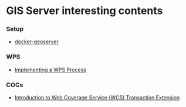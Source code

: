 # GIS Server interesting contents

### Setup
- [docker-geoserver](https://hub.docker.com/r/kartoza/geoserver)


### WPS
- [Implementing a WPS Process](https://docs.geoserver.org/latest/en/developer/programming-guide/wps-services/implementing.html)

### COGs
- [Introduction to Web Coverage Service (WCS) Transaction Extension](https://www.youtube.com/watch?v=3m9308nr2yc)
